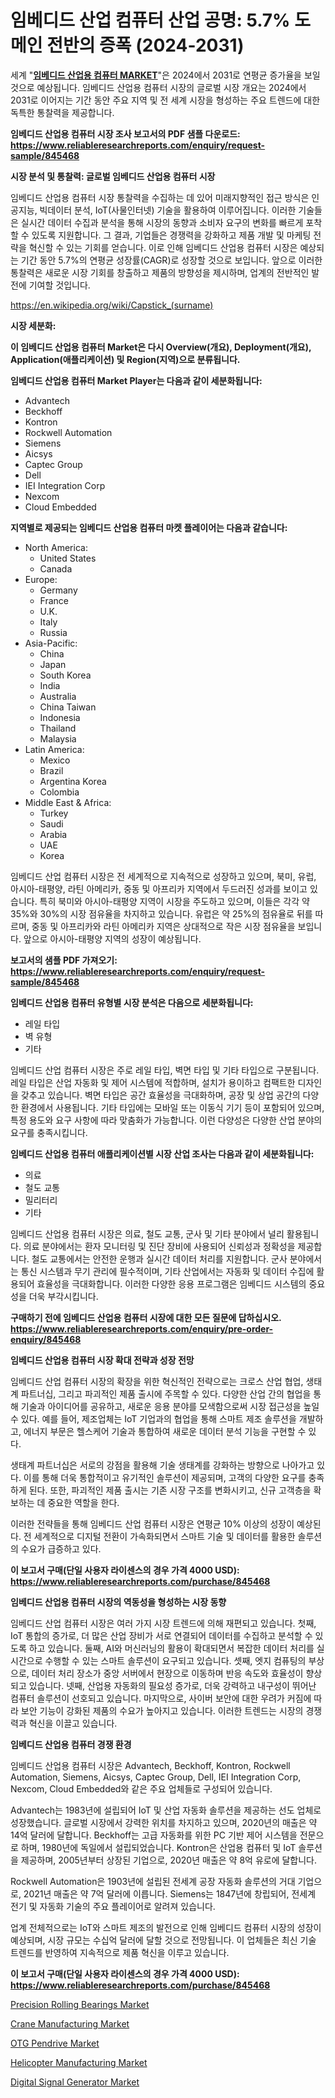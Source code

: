 <p><h1>임베디드 산업 컴퓨터 산업 공명: 5.7% 도메인 전반의 증폭 (2024-2031)</h1></p><p>세계 "<strong><a href="https://www.reliableresearchreports.com/embedded-industrial-computer-r845468?utm_campaign=105&utm_medium=8&utm_source=Github&utm_content=ia&utm_term=18102024&utm_id=embedded-industrial-computer">임베디드 산업용 컴퓨터 MARKET</a></strong>"은 2024에서 2031로 연평균 증가율을 보일 것으로 예상됩니다. 임베디드 산업용 컴퓨터 시장의 글로벌 시장 개요는 2024에서 2031로 이어지는 기간 동안 주요 지역 및 전 세계 시장을 형성하는 주요 트렌드에 대한 독특한 통찰력을 제공합니다.</p>
<p><strong>임베디드 산업용 컴퓨터 시장 조사 보고서의 PDF 샘플 다운로드: <a href="https://www.reliableresearchreports.com/enquiry/request-sample/845468?utm_campaign=105&utm_medium=8&utm_source=Github&utm_content=ia&utm_term=18102024&utm_id=embedded-industrial-computer">https://www.reliableresearchreports.com/enquiry/request-sample/845468</a></strong></p>
<p><strong>시장 분석 및 통찰력: 글로벌 임베디드 산업용 컴퓨터 시장</strong></p>
<p><p>임베디드 산업용 컴퓨터 시장 통찰력을 수집하는 데 있어 미래지향적인 접근 방식은 인공지능, 빅데이터 분석, IoT(사물인터넷) 기술을 활용하여 이루어집니다. 이러한 기술들은 실시간 데이터 수집과 분석을 통해 시장의 동향과 소비자 요구의 변화를 빠르게 포착할 수 있도록 지원합니다. 그 결과, 기업들은 경쟁력을 강화하고 제품 개발 및 마케팅 전략을 혁신할 수 있는 기회를 얻습니다. 이로 인해 임베디드 산업용 컴퓨터 시장은 예상되는 기간 동안 5.7%의 연평균 성장률(CAGR)로 성장할 것으로 보입니다. 앞으로 이러한 통찰력은 새로운 시장 기회를 창출하고 제품의 방향성을 제시하며, 업계의 전반적인 발전에 기여할 것입니다.</p></p>
<p><a href="%7CAUTHORITHY_DOMAIN_URL%7C?utm_campaign=105&utm_medium=8&utm_source=Github&utm_content=ia&utm_term=18102024&utm_id=embedded-industrial-computer">https://en.wikipedia.org/wiki/Capstick_(surname)</a></p>
<p><strong>시장 세분화:</strong></p>
<p><strong>이 임베디드 산업용 컴퓨터 Market은 다시 Overview(개요), Deployment(개요), Application(애플리케이션) 및 Region(지역)으로 분류됩니다.</strong></p>
<p><strong>임베디드 산업용 컴퓨터 Market Player는 다음과 같이 세분화됩니다:</strong></p>
<p><ul><li>Advantech</li><li>Beckhoff</li><li>Kontron</li><li>Rockwell Automation</li><li>Siemens</li><li>Aicsys</li><li>Captec Group</li><li>Dell</li><li>IEI Integration Corp</li><li>Nexcom</li><li>Cloud Embedded</li></ul></p>
<p><strong>지역별로 제공되는 임베디드 산업용 컴퓨터 마켓 플레이어는 다음과 같습니다:</strong></p>
<p><ul>
    <li>
        North America:
        <ul>
            <li>United States</li>
            <li>Canada</li>
        </ul>
    </li>
    <li>
        Europe:
        <ul>
            <li>Germany</li>
            <li>France</li>
            <li>U.K.</li>
            <li>Italy</li>
            <li>Russia</li>
        </ul>
    </li>
    <li>
        Asia-Pacific:
        <ul>
            <li>China</li>
            <li>Japan</li>
            <li>South Korea</li>
            <li>India</li>
            <li>Australia</li>
            <li>China Taiwan</li>
            <li>Indonesia</li>
            <li>Thailand</li>
            <li>Malaysia</li>
        </ul>
    </li>
    <li>
        Latin America:
        <ul>
            <li>Mexico</li>
            <li>Brazil</li>
            <li>Argentina Korea</li>
            <li>Colombia</li>
        </ul>
    </li>
    <li>
        Middle East & Africa:
        <ul>
            <li>Turkey</li>
            <li>Saudi</li>
            <li>Arabia</li>
            <li>UAE</li>
            <li>Korea</li>
        </ul>
    </li>
    </ul></p>
<p><p>임베디드 산업 컴퓨터 시장은 전 세계적으로 지속적으로 성장하고 있으며, 북미, 유럽, 아시아-태평양, 라틴 아메리카, 중동 및 아프리카 지역에서 두드러진 성과를 보이고 있습니다. 특히 북미와 아시아-태평양 지역이 시장을 주도하고 있으며, 이들은 각각 약 35%와 30%의 시장 점유율을 차지하고 있습니다. 유럽은 약 25%의 점유율로 뒤를 따르며, 중동 및 아프리카와 라틴 아메리카 지역은 상대적으로 작은 시장 점유율을 보입니다. 앞으로 아시아-태평양 지역의 성장이 예상됩니다.</p></p>
<p><strong>보고서의 샘플 PDF 가져오기: <a href="https://www.reliableresearchreports.com/enquiry/request-sample/845468?utm_campaign=105&utm_medium=8&utm_source=Github&utm_content=ia&utm_term=18102024&utm_id=embedded-industrial-computer">https://www.reliableresearchreports.com/enquiry/request-sample/845468</a></strong></p>
<p><strong>임베디드 산업용 컴퓨터 유형별 시장 분석은 다음으로 세분화됩니다:</strong></p>
<p><ul><li>레일 타입</li><li>벽 유형</li><li>기타</li></ul></p>
<p><p>임베디드 산업 컴퓨터 시장은 주로 레일 타입, 벽면 타입 및 기타 타입으로 구분됩니다. 레일 타입은 산업 자동화 및 제어 시스템에 적합하며, 설치가 용이하고 컴팩트한 디자인을 갖추고 있습니다. 벽면 타입은 공간 효율성을 극대화하며, 공장 및 상업 공간의 다양한 환경에서 사용됩니다. 기타 타입에는 모바일 또는 이동식 기기 등이 포함되어 있으며, 특정 용도와 요구 사항에 따라 맞춤화가 가능합니다. 이런 다양성은 다양한 산업 분야의 요구를 충족시킵니다.</p></p>
<p><strong>임베디드 산업용 컴퓨터 애플리케이션별 시장 산업 조사는 다음과 같이 세분화됩니다:</strong></p>
<p><ul><li>의료</li><li>철도 교통</li><li>밀리터리</li><li>기타</li></ul></p>
<p><p>임베디드 산업용 컴퓨터 시장은 의료, 철도 교통, 군사 및 기타 분야에서 널리 활용됩니다. 의료 분야에서는 환자 모니터링 및 진단 장비에 사용되어 신뢰성과 정확성을 제공합니다. 철도 교통에서는 안전한 운행과 실시간 데이터 처리를 지원합니다. 군사 분야에서는 통신 시스템과 무기 관리에 필수적이며, 기타 산업에서는 자동화 및 데이터 수집에 활용되어 효율성을 극대화합니다. 이러한 다양한 응용 프로그램은 임베디드 시스템의 중요성을 더욱 부각시킵니다.</p></p>
<p><strong>구매하기 전에 임베디드 산업용 컴퓨터 시장에 대한 모든 질문에 답하십시오. <a href="https://www.reliableresearchreports.com/enquiry/pre-order-enquiry/845468?utm_campaign=105&utm_medium=8&utm_source=Github&utm_content=ia&utm_term=18102024&utm_id=embedded-industrial-computer">https://www.reliableresearchreports.com/enquiry/pre-order-enquiry/845468</a></strong></p>
<p><strong>임베디드 산업용 컴퓨터 시장 확대 전략과 성장 전망</strong></p>
<p><p>임베디드 산업 컴퓨터 시장의 확장을 위한 혁신적인 전략으로는 크로스 산업 협업, 생태계 파트너십, 그리고 파괴적인 제품 출시에 주목할 수 있다. 다양한 산업 간의 협업을 통해 기술과 아이디어를 공유하고, 새로운 응용 분야를 모색함으로써 시장 접근성을 높일 수 있다. 예를 들어, 제조업체는 IoT 기업과의 협업을 통해 스마트 제조 솔루션을 개발하고, 에너지 부문은 헬스케어 기술과 통합하여 새로운 데이터 분석 기능을 구현할 수 있다.</p><p>생태계 파트너십은 서로의 강점을 활용해 기술 생태계를 강화하는 방향으로 나아가고 있다. 이를 통해 더욱 통합적이고 유기적인 솔루션이 제공되며, 고객의 다양한 요구를 충족하게 된다. 또한, 파괴적인 제품 출시는 기존 시장 구조를 변화시키고, 신규 고객층을 확보하는 데 중요한 역할을 한다.</p><p>이러한 전략들을 통해 임베디드 산업 컴퓨터 시장은 연평균 10% 이상의 성장이 예상된다. 전 세계적으로 디지털 전환이 가속화되면서 스마트 기술 및 데이터를 활용한 솔루션의 수요가 급증하고 있다.</p></p>
<p><strong>이 보고서 구매(단일 사용자 라이센스의 경우 가격 4000 USD): <a href="https://www.reliableresearchreports.com/purchase/845468?utm_campaign=105&utm_medium=8&utm_source=Github&utm_content=ia&utm_term=18102024&utm_id=embedded-industrial-computer">https://www.reliableresearchreports.com/purchase/845468</a></strong></p>
<p><strong>임베디드 산업용 컴퓨터 시장의 역동성을 형성하는 시장 동향</strong></p>
<p><p>임베디드 산업 컴퓨터 시장은 여러 가지 시장 트렌드에 의해 재편되고 있습니다. 첫째, IoT 통합의 증가로, 더 많은 산업 장비가 서로 연결되어 데이터를 수집하고 분석할 수 있도록 하고 있습니다. 둘째, AI와 머신러닝의 활용이 확대되면서 복잡한 데이터 처리를 실시간으로 수행할 수 있는 스마트 솔루션이 요구되고 있습니다. 셋째, 엣지 컴퓨팅의 부상으로, 데이터 처리 장소가 중앙 서버에서 현장으로 이동하며 반응 속도와 효율성이 향상되고 있습니다. 넷째, 산업용 자동화의 필요성 증가로, 더욱 강력하고 내구성이 뛰어난 컴퓨터 솔루션이 선호되고 있습니다. 마지막으로, 사이버 보안에 대한 우려가 커짐에 따라 보안 기능이 강화된 제품의 수요가 높아지고 있습니다. 이러한 트렌드는 시장의 경쟁력과 혁신을 이끌고 있습니다.</p></p>
<p><strong>임베디드 산업용 컴퓨터 경쟁 환경</strong></p>
<p><p>임베디드 산업용 컴퓨터 시장은 Advantech, Beckhoff, Kontron, Rockwell Automation, Siemens, Aicsys, Captec Group, Dell, IEI Integration Corp, Nexcom, Cloud Embedded와 같은 주요 업체들로 구성되어 있습니다. </p><p>Advantech는 1983년에 설립되어 IoT 및 산업 자동화 솔루션을 제공하는 선도 업체로 성장했습니다. 글로벌 시장에서 강력한 위치를 차지하고 있으며, 2020년의 매출은 약 14억 달러에 달합니다. Beckhoff는 고급 자동화를 위한 PC 기반 제어 시스템을 전문으로 하며, 1980년에 독일에서 설립되었습니다. Kontron은 산업용 컴퓨터 및 IoT 솔루션을 제공하며, 2005년부터 상장된 기업으로, 2020년 매출은 약 8억 유로에 달합니다.</p><p>Rockwell Automation은 1903년에 설립된 전세계 공장 자동화 솔루션의 거대 기업으로, 2021년 매출은 약 7억 달러에 이릅니다. Siemens는 1847년에 창립되어, 전세계 전기 및 자동화 기술의 주요 플레이어로 알려져 있습니다.</p><p>업계 전체적으로는 IoT와 스마트 제조의 발전으로 인해 임베디드 컴퓨터 시장의 성장이 예상되며, 시장 규모는 수십억 달러에 달할 것으로 전망됩니다. 이 업체들은 최신 기술 트렌드를 반영하여 지속적으로 제품 혁신을 이루고 있습니다.</p></p>
<p><strong>이 보고서 구매(단일 사용자 라이센스의 경우 가격 4000 USD): <a href="https://www.reliableresearchreports.com/purchase/845468?utm_campaign=105&utm_medium=8&utm_source=Github&utm_content=ia&utm_term=18102024&utm_id=embedded-industrial-computer">https://www.reliableresearchreports.com/purchase/845468</a></strong></p>
<p><p><a href="https://github.com/delorasywf/Market-Research-Report-List-1/blob/main/precision-rolling-bearings-market.md?utm_campaign=105&utm_medium=8&utm_source=Github&utm_content=ia&utm_term=18102024&utm_id=embedded-industrial-computer">Precision Rolling Bearings Market</a></p><p><a href="https://issuu.com/reportprime-2/docs/crane-manufacturing-market-size-203_c7e16c9bf9ca85?utm_campaign=105&utm_medium=8&utm_source=Github&utm_content=ia&utm_term=18102024&utm_id=embedded-industrial-computer">Crane Manufacturing Market</a></p><p><a href="https://www.linkedin.com/pulse/global-otg-pendrive-nexus-sector-confluences-regional-catalysts-ivthc?utm_campaign=105&utm_medium=8&utm_source=Github&utm_content=ia&utm_term=18102024&utm_id=embedded-industrial-computer">OTG Pendrive Market</a></p><p><a href="https://issuu.com/reportprime-2/docs/helicopter-manufacturing-market-siz_e45e4a4a2fb080?utm_campaign=105&utm_medium=8&utm_source=Github&utm_content=ia&utm_term=18102024&utm_id=embedded-industrial-computer">Helicopter Manufacturing Market</a></p><p><a href="https://www.linkedin.com/pulse/influencing-factors-digital-signal-generator-market-insights-growth-jntkc?utm_campaign=105&utm_medium=8&utm_source=Github&utm_content=ia&utm_term=18102024&utm_id=embedded-industrial-computer">Digital Signal Generator Market</a></p></p>